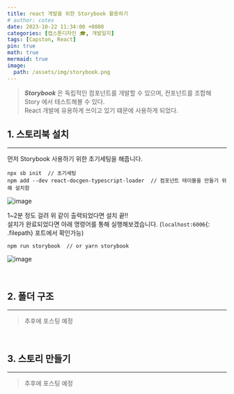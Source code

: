 ```yaml
---
title: react 개발을 위한 Storybook 활용하기
# author: cotes
date: 2023-10-22 11:34:00 +0800
categories: [캡스톤디자인 🎓, 개발일지]
tags: [Capston, React]
pin: true
math: true
mermaid: true
image:
  path: /assets/img/storybook.png
---
```


> <i>**Storybook**</i> 은 독립적인 컴포넌트를 개발할 수 있으며, 컨포넌트를 조합해 Story 에서 테스트해볼 수 있다.<br> 
React 개발에 유용하게 쓰이고 있기 떄문에 사용하게 되었다.

## **1. 스토리북 설치**
-------------------------
먼저 Storybook 사용하기 위한 초기세팅을 해줍니다.

```terminal
npx sb init  // 초기세팅
npm add --dev react-docgen-typescript-loader  // 컴포넌트 테이블을 만들기 위해 설치함
```
![image](https://github.com/YounJ00/YounJ00.github.io/assets/91127380/faf58e7b-470c-4b39-a514-b5c8cc082c56)

1~2분 정도 걸려 위 같이 출력되었다면 설치 끝!!<br>
설치가 완료되었다면 아래 명령어를 통해 실행해보겠습니다. (`localhost:6006`{: .filepath} 포트에서 확인가능)
```terminal
npm run storybook  // or yarn storybook
```
![image](https://github.com/YounJ00/YounJ00.github.io/assets/91127380/cf1feeec-b052-48ff-b062-f7a94d445b3b)

<br>

## **2. 폴더 구조**
-------------------------
> 추후에 포스팅 예정

<br>

## **3. 스토리 만들기**
-------------------------
> 추후에 포스팅 예정
